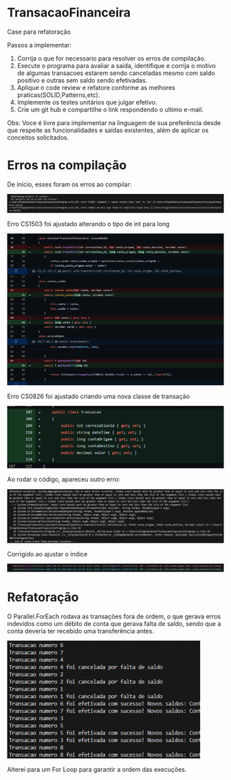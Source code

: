 # TransacaoFinanceira
Case para refatoração

Passos a implementar:
1. Corrija o que for necessario para resolver os erros de compilação.
2. Execute o programa para avaliar a saida, identifique e corrija o motivo de algumas transacoes estarem sendo canceladas mesmo com saldo positivo e outras sem saldo sendo efetivadas.
3. Aplique o code review e refatore conforme as melhores praticas(SOLID,Patterns,etc).
4. Implemente os testes unitários que julgar efetivo.
5. Crie um git hub e compartilhe o link respondendo o ultimo e-mail.

Obs: Voce é livre para implementar na linguagem de sua preferência desde que respeite as funcionalidades e saídas existentes, além de aplicar os conceitos solicitados.

# Erros na compilação

De início, esses foram os erros ao compilar:

![alt text](image.png)

Erro CS1503 foi ajustado alterando o tipo de int para long 

![alt text](image-1.png)

Erro CS0826 foi ajustado criando uma nova classe de transação

![alt text](image-2.png)

Ao rodar o código, apareceu outro erro:

![alt text](image-6.png)

Corrigido ao ajustar o índice 

![alt text](image-4.png)

# Refatoração

O Parallel.ForEach rodava as transações fora de ordem, o que gerava erros indevidos como um débito de conta que gerava falta de saldo, sendo que a conta deveria ter recebido uma transferência antes.

![alt text](image-5.png)

Alterei para um For Loop para garantir a ordem das execuções.
